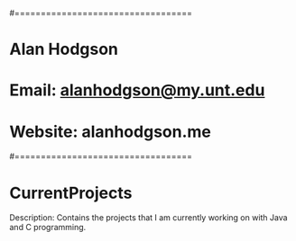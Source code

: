 #==================================
#    Alan Hodgson
#    Email: alanhodgson@my.unt.edu
#    Website: alanhodgson.me
#==================================
 
#	CurrentProjects
Description: Contains the projects that I am currently working on with Java and C programming. 
